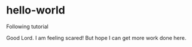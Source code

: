 # hello-world
Following tutorial

Good Lord. I am feeling scared!
But hope I can get more work done here.
